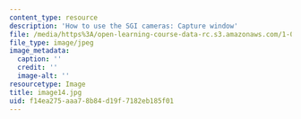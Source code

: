 ```yaml
---
content_type: resource
description: 'How to use the SGI cameras: Capture window'
file: /media/https%3A/open-learning-course-data-rc.s3.amazonaws.com/1-012-introduction-to-civil-engineering-design-spring-2002/f14ea275aaa78b84d19f7182eb185f01_image14.jpg
file_type: image/jpeg
image_metadata:
  caption: ''
  credit: ''
  image-alt: ''
resourcetype: Image
title: image14.jpg
uid: f14ea275-aaa7-8b84-d19f-7182eb185f01
---
```


